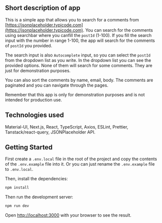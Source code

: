 ## Short description of app

This is a simple app that allows you to search for a comments from [https://jsonplaceholder.typicode.com](https://jsonplaceholder.typicode.com). You can search for the comments using searchbar where you canfill the `postId` (1-100). If you fill the search input with the number in range 1-100, the app will search for the comments of `postId` you provided.

The search input is also `Autocomplete` input, so you can select the `postId` from the dropdown list as you write. In the dropdown list you can see the provided options. None of them will search for some comments. They are just for demonstration purposes.

You can also sort the comments by name, email, body. The comments are paginated and you can navigate through the pages.

Remember that this app is only for demonstration purposes and is not intended for production use.

## Technologies used
Material-UI, Next.js, React, TypeScript, Axios, ESLint, Prettier, Tanstack/react-query, JSONPlaceholder API.

## Getting Started

First create a `.env.local` file in the root of the project and copy the contents of the `.env.example` file into it. Or you can just rename the `.env.example` file to `.env.local`.

Then, install the dependencies:

```bash
npm install
```

Then run the development server:

```bash
npm run dev
```

Open [http://localhost:3000](http://localhost:3000) with your browser to see the result.
